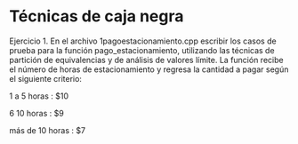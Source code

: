 # Técnicas de caja negra

Ejercicio 1. En el archivo 1pagoestacionamiento.cpp escribir los casos de prueba para la función pago_estacionamiento, utilizando las técnicas de partición de equivalencias y de análisis de valores límite. La función recibe el número de horas de estacionamiento y regresa la cantidad a pagar según el siguiente criterio:

1 a 5 horas : $10

6  10 horas : $9

más de 10 horas : $7

